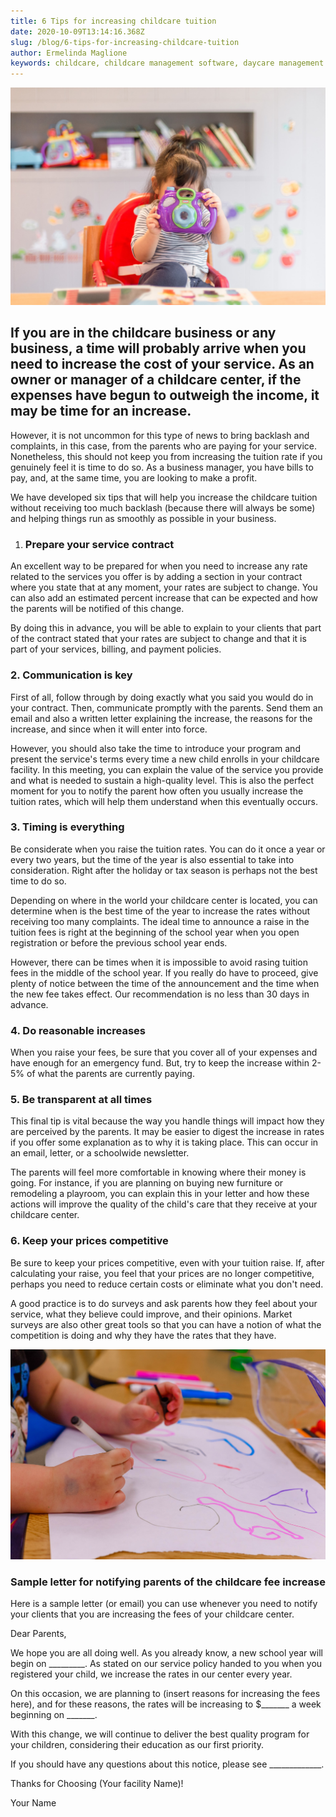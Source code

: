 ```yaml
---
title: 6 Tips for increasing childcare tuition
date: 2020-10-09T13:14:16.368Z
slug: /blog/6-tips-for-increasing-childcare-tuition
author: Ermelinda Maglione
keywords: childcare, childcare management software, daycare management software
---
```

![childcare](childcare.jpg "childcare")

## If you are in the childcare business or any business, a time will probably arrive when you need to increase the cost of your service. As an owner or manager of a childcare center, if the expenses have begun to outweigh the income, it may be time for an increase.

However, it is not uncommon for this type of news to bring backlash and complaints, in this case, from the parents who are paying for your service. Nonetheless, this should not keep you from increasing the tuition rate if you genuinely feel it is time to do so. As a business manager, you have bills to pay, and, at the same time, you are looking to make a profit.

We have developed six tips that will help you increase the childcare tuition without receiving too much backlash (because there will always be some) and helping things run as smoothly as possible in your business.

1. ### **Prepare your service contract**

An excellent way to be prepared for when you need to increase any rate related to the services you offer is by adding a section in your contract where you state that at any moment, your rates are subject to change. You can also add an estimated percent increase that can be expected and how the parents will be notified of this change.

By doing this in advance, you will be able to explain to your clients that part of the contract stated that your rates are subject to change and that it is part of your services, billing, and payment policies.

### **2. Communication is key**

First of all, follow through by doing exactly what you said you would do in your contract. Then, communicate promptly with the parents. Send them an email and also a written letter explaining the increase, the reasons for the increase, and since when it will enter into force.

However, you should also take the time to introduce your program and present the service's terms every time a new child enrolls in your childcare facility. In this meeting, you can explain the value of the service you provide and what is needed to sustain a high-quality level. This is also the perfect moment for you to notify the parent how often you usually increase the tuition rates, which will help them understand when this eventually occurs.

### **3. Timing is everything**

Be considerate when you raise the tuition rates. You can do it once a year or every two years, but the time of the year is also essential to take into consideration. Right after the holiday or tax season is perhaps not the best time to do so.

Depending on where in the world your childcare center is located, you can determine when is the best time of the year to increase the rates without receiving too many complaints. The ideal time to announce a raise in the tuition fees is right at the beginning of the school year when you open registration or before the previous school year ends.

However, there can be times when it is impossible to avoid rasing tuition fees in the middle of the school year. If you really do have to proceed, give plenty of notice between the time of the announcement and the time when the new fee takes effect. Our recommendation is no less than 30 days in advance.

### **4. Do reasonable increases**

When you raise your fees, be sure that you cover all of your expenses and have enough for an emergency fund. But, try to keep the increase within 2-5% of what the parents are currently paying.

### **5. Be transparent at all times**

This final tip is vital because the way you handle things will impact how they are perceived by the parents. It may be easier to digest the increase in rates if you offer some explanation as to why it is taking place. This can occur in an email, letter, or a schoolwide newsletter.

The parents will feel more comfortable in knowing where their money is going. For instance, if you are planning on buying new furniture or remodeling a playroom, you can explain this in your letter and how these actions will improve the quality of the child's care that they receive at your childcare center.

### **6. Keep your prices competitive**

Be sure to keep your prices competitive, even with your tuition raise. If, after calculating your raise, you feel that your prices are no longer competitive, perhaps you need to reduce certain costs or eliminate what you don't need.

A good practice is to do surveys and ask parents how they feel about your service, what they believe could improve, and their opinions. Market surveys are also other great tools so that you can have a notion of what the competition is doing and why they have the rates that they have.

![childcare center](childcare-center.jpg "childcare center")

### Sample letter for notifying parents of the childcare fee increase

Here is a sample letter (or email) you can use whenever you need to notify your clients that you are increasing the fees of your childcare center.

Dear Parents,

We hope you are all doing well. As you already know, a new school year will begin on \_\_\_\_\_\_\_\__. As stated on our service policy handed to you when you registered your child, we increase the rates in our center every year.

On this occasion, we are planning to (insert reasons for increasing the fees here), and for these reasons, the rates will be increasing to $\_\_\_\_\_\_\_ a week beginning on \_\_\_\_\_\_\_.

With this change, we will continue to deliver the best quality program for your children, considering their education as our first priority.

If you should have any questions about this notice, please see \_\_\_\_\_\_\_\_\_\_\_\__.

Thanks for Choosing (Your facility Name)!

Your Name